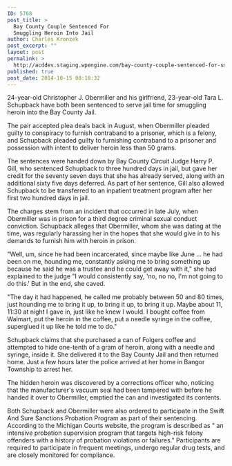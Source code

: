 ```yaml
---
ID: 5768
post_title: >
  Bay County Couple Sentenced For
  Smuggling Heroin Into Jail
author: Charles Kronzek
post_excerpt: ""
layout: post
permalink: >
  http://acddev.staging.wpengine.com/bay-county-couple-sentenced-for-smuggling-heroin-into-jail.html
published: true
post_date: 2014-10-15 08:18:32
---
```

24-year-old Christopher J. Obermiller and his girlfriend, 23-year-old Tara L. Schupback have both been sentenced to serve jail time for smuggling heroin into the Bay County Jail.

The pair accepted plea deals back in August, when Obermiller pleaded guilty to conspiracy to furnish contraband to a prisoner, which is a felony, and Schupback pleaded guilty to furnishing contraband to a prisoner and possession with intent to deliver heroin less than 50 grams.<!--more-->

The sentences were handed down by Bay County Circuit Judge Harry P. Gill, who sentenced Schupback to three hundred days in jail, but gave her credit for the seventy seven days that she has already served, along with an additional sixty five days deferred. As part of her sentence, Gill also allowed Schupback to be transferred to an inpatient treatment program after her first two hundred days in jail.

The charges stem from an incident that occurred in late July, when Obermiller was in prison for a third degree criminal sexual conduct conviction. Schupback alleges that Obermiller, whom she was dating at the time, was regularly harassing her in the hopes that she would give in to his demands to furnish him with heroin in prison.

"Well, um, since he had been incarcerated, since maybe like June … he had been on me, hounding me, constantly asking me to bring something up because he said he was a trustee and he could get away with it," she had explained to the judge "I would consistently say, 'no, no no, I'm not going to do this.' But in the end, she caved.

"The day it had happened, he called me probably between 50 and 80 times, just hounding me to bring it up, to bring it up, to bring it up. Maybe about 11, 11:30 at night I gave in, just like he knew I would. I bought coffee from Walmart, put the heroin in the coffee, put a needle syringe in the coffee, superglued it up like he told me to do."

Schupback claims that she purchased a can of Folgers coffee and attempted to hide one-tenth of a gram of heroin, along with a needle and syringe, inside it. She delivered it to the Bay County Jail and then returned home. Just a few hours later the police arrived at her home in Bangor Township to arrest her.

The hidden heroin was discovered by a corrections officer who, noticing that the manufacturer's vacuum seal had been tampered with before he handed it over to Obermiller, emptied the can and investigated its contents.

Both Schupback and Obermiller were also ordered to participate in the Swift And Sure Sanctions Probation Program as part of their sentencing. According to the Michigan Courts website, the program is described as " an intensive probation supervision program that targets high-risk felony offenders with a history of probation violations or failures." Participants are required to participate in frequent meetings, undergo regular drug tests, and are closely monitored for compliance.